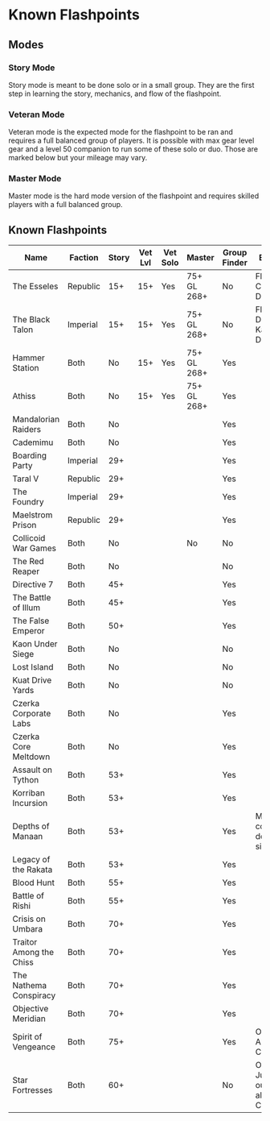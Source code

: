 # Known Flashpoints

## Modes

### Story Mode

Story mode is meant to be done solo or in a small group. They are the first step in learning the story, mechanics, and flow of the flashpoint. 

### Veteran Mode

Veteran mode is the expected mode for the flashpoint to be ran and requires a full balanced group of players. It is possible with max gear level gear and a level 50 companion to run some of these solo or duo. Those are marked below but your mileage may vary. 

### Master Mode

Master mode is the hard mode version of the flashpoint and requires skilled players with a full balanced group. 

## Known Flashpoints

Name                    | Faction  | Story | Vet Lvl | Vet Solo | Master      | Group Finder | Entrance                                  |
------------------------|----------|-------|---------|----------|-------------|--------------|-------------------------------------------|
The Esseles             | Republic | 15+   | 15+     | Yes      | 75+ GL 268+ | No           | Fleet Coruscant Departures                |
The Black Talon         | Imperial | 15+   | 15+     | Yes      | 75+ GL 268+ | No           | Fleet Drumond Kas Departures              |
Hammer Station          | Both     | No    | 15+     | Yes      | 75+ GL 268+ | Yes          |                                           |
Athiss                  | Both     | No    | 15+     | Yes      | 75+ GL 268+ | Yes          |                                           |
Mandalorian Raiders     | Both     | No    |         |          |             | Yes          |                                           |
Cademimu                | Both     | No    |         |          |             | Yes          |                                           |
Boarding Party          | Imperial | 29+   |         |          |             | Yes          |                                           |
Taral V                 | Republic | 29+   |         |          |             | Yes          |                                           |
The Foundry             | Imperial | 29+   |         |          |             | Yes          |                                           |
Maelstrom Prison        | Republic | 29+   |         |          |             | Yes          |                                           |
Collicoid War Games     | Both     | No    |         |          | No          | No           |                                           |
The Red Reaper          | Both     | No    |         |          |             | No           |                                           |
Directive 7             | Both     | 45+   |         |          |             | Yes          |                                           |
The Battle of Illum     | Both     | 45+   |         |          |             | Yes          |                                           |
The False Emperor       | Both     | 50+   |         |          |             | Yes          |                                           |
Kaon Under Siege        | Both     | No    |         |          |             | No           |                                           |
Lost Island             | Both     | No    |         |          |             | No           |                                           |
Kuat Drive Yards        | Both     | No    |         |          |             | No           |                                           |
Czerka Corporate Labs   | Both     | No    |         |          |             | Yes          |                                           |
Czerka Core Meltdown    | Both     | No    |         |          |             | Yes          |                                           |
Assault on Tython       | Both     | 53+   |         |          |             | Yes          |                                           |
Korriban Incursion      | Both     | 53+   |         |          |             | Yes          |                                           |
Depths of Manaan        | Both     | 53+   |         |          |             | Yes          | Manaan complex down a side tunnel         |
Legacy of the Rakata    | Both     | 53+   |         |          |             | Yes          |                                           |
Blood Hunt              | Both     | 55+   |         |          |             | Yes          |                                           |
Battle of Rishi         | Both     | 55+   |         |          |             | Yes          |                                           |
Crisis on Umbara        | Both     | 70+   |         |          |             | Yes          |                                           |
Traitor Among the Chiss | Both     | 70+   |         |          |             | Yes          |                                           |
The Nathema Conspiracy  | Both     | 70+   |         |          |             | Yes          |                                           |
Objective Meridian      | Both     | 70+   |         |          |             | Yes          |                                           |
Spirit of Vengeance     | Both     | 75+   |         |          |             | Yes          | Odessan - Alliance Conf Area              |
Star Fortresses         | Both     | 60+   |         |          |             | No           | Odessan - Just outside alliance Conf Area |

